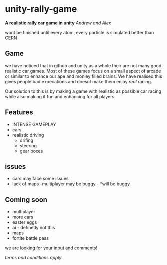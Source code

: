 # unity-rally-game #
**A realistic rally car game in unity**
*Andrew and Alex*

wont be finished until every atom, every particle is simulated better than CERN

## Game ##
we have noticed that in github and unity as a whole their are not many good realistic car games. Most of these games focus on a small aspect of arcade or similar to enhance our ape and monley filled brains. We have realised this gives people bad expecations and doesnt make them enjoy *real* racing.

Our solution to this is by making a game with realistic as possible car racing while also making it fun and enhancing for all players.

## Features ##
- INTENSE GAMEPLAY
- cars
- realistic driving
  - drifing
   - steering
   - gear boxes
  
## issues ##
- cars may face some issues
- lack of maps
 -multiplayer may be buggy - *will be buggy

## Coming soon ##
- multiplayer
- more cars
- easter eggs
- ai - definetly not this
- maps
- fortite battle pass

we are looking for your input and comments!

*terms and conditions apply*


